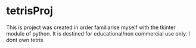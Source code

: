 # tetrisProj
This is project was created in order  familiarise myself with the tkinter module of python. It is destined for educational/non commercial use only. I dont own tetris
